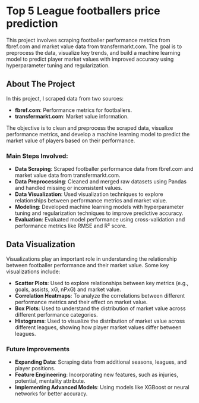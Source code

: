 # Top 5 League footballers price prediction

This project involves scraping footballer performance metrics from fbref.com and market value data from transfermarkt.com. The goal is to preprocess the data, visualize key trends, and build a machine learning model to predict player market values with improved accuracy using hyperparameter tuning and regularization.

## About The Project

In this project, I scraped data from two sources:
- **fbref.com**: Performance metrics for footballers.
- **transfermarkt.com**: Market value information.

The objective is to clean and preprocess the scraped data, visualize performance metrics, and develop a machine learning model to predict the market value of players based on their performance.

### Main Steps Involved:

- **Data Scraping**: Scraped footballer performance data from fbref.com and market value data from transfermarkt.com.
- **Data Preprocessing**: Cleaned and merged raw datasets using Pandas and handled missing or inconsistent values.
- **Data Visualization**: Used visualization techniques to explore relationships between performance metrics and market value.
- **Modeling**: Developed machine learning models with hyperparameter tuning and regularization techniques to improve predictive accuracy.
- **Evaluation**: Evaluated model performance using cross-validation and performance metrics like RMSE and R² score.


## Data Visualization

Visualizations play an important role in understanding the relationship between footballer performance and their market value. Some key visualizations include:

- **Scatter Plots**: Used to explore relationships between key metrics (e.g., goals, assists, xG, nPxG) and market value.
- **Correlation Heatmaps**: To analyze the correlations between different performance metrics and their effect on market value.
- **Box Plots**: Used to understand the distribution of market value across different performance categories.
- **Histograms**: Used to visualize the distribution of market value across different leagues, showing how player market values differ between leagues.



### Future Improvements

- **Expanding Data**: Scraping data from additional seasons, leagues, and player positions.
- **Feature Engineering**: Incorporating new features, such as injuries, potential, mentality attribute.
- **Implementing Advanced Models**: Using models like XGBoost or neural networks for better accuracy.
